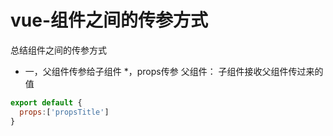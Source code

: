 # vue-组件之间的传参方式
总结组件之间的传参方式

* 一，父组件传参给子组件
    *，props传参
父组件：
<new-slot propsTitle="父组件传给子组件的值propsTitle"></new-slot>
子组件接收父组件传过来的值
```javascript
export default {
  props:['propsTitle']
}
```

